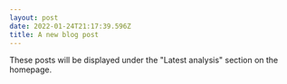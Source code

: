 ```yaml
---
layout: post
date: 2022-01-24T21:17:39.596Z
title: A new blog post
---
```

These posts will be displayed under the "Latest analysis" section on the homepage. 